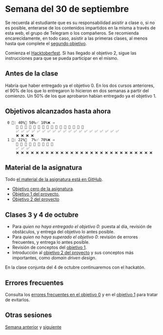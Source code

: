 # Semana del 30 de septiembre

Se recuerda al estudiante que es su responsabilidad asistir a clase o, si no es
posible, enterarse de los contenidos impartidos en la misma a través de esta
web, el grupo de Telegram o los compañeros. Se recomienda encarecidamente, en
todo caso, asistir a las primeras clases, al menos hasta que complete el
[segundo objetivo](http://jj.github.io/IV/documentos/proyecto/2.Modelo).

Comienza el [Hacktoberfest](https://hacktoberfest.org). Si has llegado al
objetivo 2, sigue las instrucciones para que se pueda participar en el mismo.

## Antes de la clase

Habría que haber entregado ya el objetivo 0. En los dos cursos anteriores, el
90% de los que lo entregaron lo hicieron en dos semanas a partir del
comienzo. Un 50% de los que aprobaron habían entregado ya el objetivo 1.

## Objetivos alcanzados hasta ahora

```text
 0 🧮: 40%🚧 50%✅ 10%❌ ⇒ 
     🚧 🚧 🚧 🚧 🚧 🚧 🚧 🚧 🚧 🚧 🚧 🚧 🚧 🚧 🚧 🚧
     ✅ ✅ ✅ ✅ ✅ ✅ ✅ ✅ ✅ ✅ ✅ ✅ ✅ ✅ ✅ ✅ ✅ ✅ ✅ ✅
     ❌ ❌ ❌ ❌
 1 🧮: 22%🚧  7%✅ 70%❌ ⇒ 
     🚧 🚧 🚧 🚧 🚧 🚧 🚧 🚧 🚧
     ✅ ✅ ✅
     ❌ ❌ ❌ ❌ ❌ ❌ ❌ ❌ ❌ ❌ ❌ ❌ ❌ ❌ ❌ ❌ ❌ ❌ ❌ ❌ ❌ ❌ ❌ ❌ ❌ ❌ ❌ ❌
```


## Material de la asignatura

Todo [el material de la asignatura está en GitHub](http://jj.github.io/IV).

* [Objetivo cero de la
  asignatura](http://jj.github.io/IV/documentos/proyecto/0.Repositorio).
* [Objetivo 1 del
   proyecto](http://jj.github.io/IV/documentos/proyecto/1.Planificacion),
* [Objetivo 2 del proyecto](http://jj.github.io/IV/documentos/proyecto/2.Modelo)

## Clases 3 y 4 de octubre

* Para *quien no haya entregado el objetivo 0*: puesta al día, revisión de obstáculos, y entrega del objetivo lo antes posible.
* Para *quien no haya superado el objetivo 0*: revisión de errores frecuentes, y entrega lo antes posible.
* Revisión de conceptos del [objetivo 1](http://jj.github.io/IV/documentos/proyecto/1.Planificacion).
* Introducción al [objetivo 2 del
  proyecto](http://jj.github.io/IV/documentos/proyecto/2.Modelo) y sus conceptos
  más importantes, como *domain driven design*.

En la clase conjunta del 4 de octubre continuaremos con el hackatón.

## Errores frecuentes

Consulta los [errores frecuentes en el objetivo 0](../errores/objetivo-0.md) y en el [objetivo 1](../errores/objetivo-1.md) para
tratar de evitarlos.

## Otras sesiones

[Semana anterior](semana-02.md) y [siguiente](semana-04.md)
